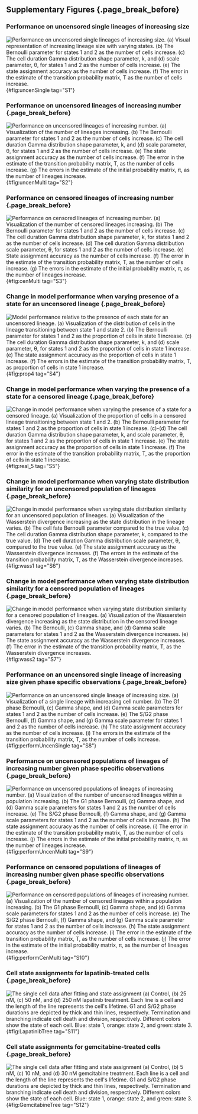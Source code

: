 ## Supplementary Figures {.page_break_before}

### Performance on uncensored single lineages of increasing size

![**Performance on uncensored single lineages of increasing size.** (a) Visual representation of increasing lineage size with varying states. (b) The Bernoulli parameter for states 1 and 2 as the number of cells increase. (c) The cell duration Gamma distribution shape parameter, k, and (d) scale parameter, θ, for states 1 and 2 as the number of cells increase. (e) The state assignment accuracy as the number of cells increase. (f) The error in the estimate of the transition probability matrix, T as the number of cells increase.](figureS01.svg){#fig:uncenSingle tag="S1"}

### Performance on uncensored lineages of increasing number {.page_break_before}

![**Performance on uncensored lineages of increasing number.** (a) Visualization of the number of lineages increasing. (b) The Bernoulli parameter for states 1 and 2 as the number of cells increase. (c) The cell duration Gamma distribution shape parameter, k, and (d) scale parameter, θ, for states 1 and 2 as the number of cells increase. (e) The state assignment accuracy as the number of cells increase. (f) The error in the estimate of the transition probability matrix, T, as the number of cells increase. (g) The errors in the estimate of the initial probability matrix, π, as the number of lineages increase.](figureS02.svg){#fig:uncenMulti tag="S2"}

### Performance on censored lineages of increasing number {.page_break_before}

![**Performance on censored lineages of increasing number.** (a) Visualization of the number of censored lineages increasing. (b) The Bernoulli parameter for states 1 and 2 as the number of cells increase. (c) The cell duration Gamma distribution shape parameter, k, for states 1 and 2 as the number of cells increase. (d) The cell duration Gamma distribution scale parameter, θ, for states 1 and 2 as the number of cells increase. (e) State assignment accuracy as the number of cells increase. (f) The error in the estimate of the transition probability matrix, T, as the number of cells increase. (g) The errors in the estimate of the initial probability matrix, π, as the number of lineages increase.](figureS03.svg){#fig:cenMulti tag="S3"}

### Change in model performance when varying presence of a state for an uncensored lineage {.page_break_before}

![**Model performance relative to the presence of each state for an uncensored lineage.** (a) Visualization of the distribution of cells in the lineage transitioning between state 1 and state 2. (b) The Bernoulli parameter for states 1 and 2 as the proportion of cells in state 1 increase. (c) The cell duration Gamma distribution shape parameter, k, and (d) scale parameter, θ, for states 1 and 2 as the proportion of cells in state 1 increase. (e) The state assignment accuracy as the proportion of cells in state 1 increase. (f) The errors in the estimate of the transition probability matrix, T, as proportion of cells in state 1 increase.](figureS04.svg){#fig:prop4 tag="S4"}

### Change in model performance when varying the presence of a state for a censored lineage {.page_break_before}

![**Change in model performance when varying the presence of a state for a censored lineage.** (a) Visualization of the proportion of cells in a censored lineage transitioning between state 1 and 2. (b) The Bernoulli parameter for states 1 and 2 as the proportion of cells in state 1 increase. (c)-(d) The cell duration Gamma distribution shape parameter, k, and scale parameter, θ, for states 1 and 2 as the proportion of cells in state 1 increase. (e) The state assignment accuracy as the proportion of cells in state 1 increase. (f) The error in the estimate of the transition probability matrix, T, as the proportion of cells in state 1 increase.](figureS05.svg){#fig:real_5 tag="S5"}

### Change in model performance when varying state distribution similarity for an uncensored population of lineages {.page_break_before}

![**Change in model performance when varying state distribution similarity for an uncensored population of lineages.** (a) Visualization of the Wasserstein divergence increasing as the state distribution in the lineage varies. (b) The cell fate Bernoulli parameter compared to the true value. (c) The cell duration Gamma distribution shape parameter, k, compared to the true value. (d) The cell duration Gamma distribution scale parameter, θ, compared to the true value. (e) The state assignment accuracy as the Wasserstein divergence increases. (f) The errors in the estimate of the transition probability matrix, T, as the Wasserstein divergence increases.](figureS06.svg){#fig:wass1 tag="S6"}

### Change in model performance when varying state distribution similarity for a censored population of lineages {.page_break_before}

![**Change in model performance when varying state distribution similarity for a censored population of lineages.** (a) Visualization of the Wasserstein divergence increasing as the state distribution in the censored lineage varies. (b) The Bernoulli, (c) Gamma shape, and (d) Gamma scale parameters for states 1 and 2 as the Wasserstein divergence increases. (e) The state assignment accuracy as the Wasserstein divergence increases. (f) The error in the estimate of the transition probability matrix, T, as the Wasserstein divergence increases.](figureS07.svg){#fig:wass2 tag="S7"}

### Performance on an uncensored single lineage of increasing size given phase specific observations {.page_break_before}

![**Performance on an uncensored single lineage of increasing size.** (a) Visualization of a single lineage with increasing cell number. (b) The G1 phase Bernoulli, (c) Gamma shape, and (d) Gamma scale parameters for states 1 and 2 as the number of cells increase. (e) The S/G2 phase Bernoulli, (f) Gamma shape, and (g) Gamma scale parameter for states 1 and 2 as the number of cells increase. (h) The state assignment accuracy as the number of cells increase. (i) The errors in the estimate of the transition probability matrix, T, as the number of cells increase.](figureS08.svg){#fig:performUncenSingle tag="S8"}

### Performance on uncensored populations of lineages of increasing number given phase specific observations {.page_break_before}

![**Performance on uncensored populations of lineages of increasing number.** (a) Visualization of the number of uncensored lineages within a population increasing. (b) The G1 phase Bernoulli, (c) Gamma shape, and (d) Gamma scale parameters for states 1 and 2 as the number of cells increase. (e) The S/G2 phase Bernoulli, (f) Gamma shape, and (g) Gamma scale parameters for states 1 and 2 as the number of cells increase. (h) The state assignment accuracy as the number of cells increase. (i) The error in the estimate of the transition probability matrix, T, as the number of cells increase. (j) The errors in the estimate of the initial probability matrix, π, as the number of lineages increase.](figureS09.svg){#fig:performUncenMulti tag="S9"}

### Performance on censored populations of lineages of increasing number given phase specific observations {.page_break_before}

![**Performance on censored populations of lineages of increasing number.** (a) Visualization of the number of censored lineages within a population increasing. (b) The G1 phase Bernoulli, (c) Gamma shape, and (d) Gamma scale parameters for states 1 and 2 as the number of cells increase. (e) The S/G2 phase Bernoulli, (f) Gamma shape, and (g) Gamma scale parameter for states 1 and 2 as the number of cells increase. (h) The state assignment accuracy as the number of cells increase. (i) The error in the estimate of the transition probability matrix, T, as the number of cells increase. (j) The error in the estimate of the initial probability matrix, π, as the number of lineages increase.](figureS10.svg){#fig:performCenMulti tag="S10"}

### Cell state assignments for lapatinib-treated cells {.page_break_before}

![**The single cell data after fitting and state assignment** (a) Control, (b) 25 nM, (c) 50 nM, and (d) 250 nM lapatinib treatment. Each line is a cell and the length of the line represents the cell's lifetime. G1 and S/G2 phase durations are depicted by thick and thin lines, respectively. Termination and branching indicate cell death and division, respectively. Different colors show the state of each cell. Blue: state 1, orange: state 2, and green: state 3.](figureS11.svg){#fig:LapatinibTree tag="S11"}

### Cell state assignments for gemcitabine-treated cells {.page_break_before}

![**The single cell data after fitting and state assignment** (a) Control, (b) 5 nM, (c) 10 nM, and (d) 30 nM gemcitabine treatment. Each line is a cell and the length of the line represents the cell's lifetime. G1 and S/G2 phase durations are depicted by thick and thin lines, respectively. Termination and branching indicate cell death and division, respectively. Different colors show the state of each cell. Blue: state 1, orange: state 2, and green: state 3.](figureS12.svg){#fig:GemcitabineTree tag="S12"}
